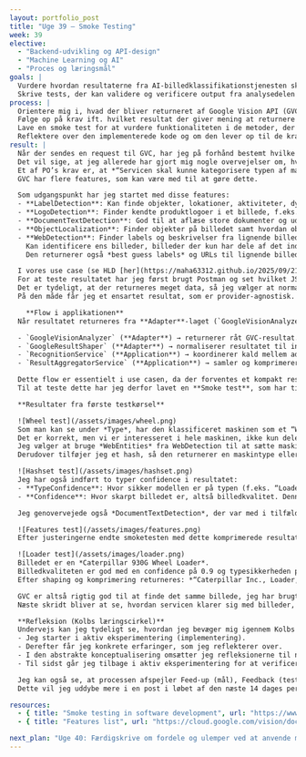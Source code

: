 ```yaml
---
layout: portfolio_post
title: "Uge 39 – Smoke Testing"
week: 39
elective: 
  - "Backend-udvikling og API-design"
  - "Machine Learning og AI"
  - "Proces og læringsmål"
goals: |
  Vurdere hvordan resultaterne fra AI-billedklassifikationstjenesten skal behandles og vægtes i en samlet vurdering.  
  Skrive tests, der kan validere og verificere output fra analysedelen i microservicen.
process: |
  Orientere mig i, hvad der bliver returneret af Google Vision API (GVC), når der sendes en request.  
  Følge op på krav ift. hvilket resultat der giver mening at returnere til brugeren.  
  Lave en smoke test for at vurdere funktionaliteten i de metoder, der skal behandle det JSON-materiale, der returneres.  
  Reflektere over den implementerede kode og om den lever op til de krav, der er opstillet. 
result: |
  Når der sendes en request til GVC, har jeg på forhånd bestemt hvilke features billedet skal vurderes på.  
  Det vil sige, at jeg allerede har gjort mig nogle overvejelser om, hvad der skal til for at lave et tilfredsstillende resultat ift. de krav, der er stillet.  
  Et af PO’s krav er, at *“Servicen skal kunne kategorisere typen af maskine”*.  
  GVC har flere features, som kan være med til at gøre dette.  

  Som udgangspunkt har jeg startet med disse features:  
  - **LabelDetection**: Kan finde objekter, lokationer, aktiviteter, dyrearter, produkter og mere.  
  - **LogoDetection**: Finder kendte produktlogoer i et billede, f.eks. *Caterpillar*.  
  - **DocumentTextDetection**: God til at aflæse store dokumenter og udlede tekst fra disse.  
  - **ObjectLocalization**: Finder objekter på billedet samt hvordan objektet er placeret.  
  - **WebDetection**: Finder labels og beskrivelser fra lignende billeder på nettet.  
    Kan identificere ens billeder, billeder der kun har dele af det indsendte billede, eller billeder der ligner.  
    Den returnerer også *best guess labels* og URLs til lignende billeder.  

  I vores use case (se HLD [her](https://maha63312.github.io/2025/09/21/uge38.html)) skal servicen kunne *“Klassificere og genkende indhold i billeder”*.  
  For at teste resultatet har jeg først brugt Postman og set hvilket JSON-materiale, der returneres fra GVC.  
  Det er tydeligt, at der returneres meget data, så jeg vælger at normalisere resultatet ved hjælp af `GoogleResultShaper`, og oversætter det til en egen model `ShapedResultDto`.  
  På den måde får jeg et ensartet resultat, som er provider-agnostisk.  

    **Flow i applikationen**  
  Når resultatet returneres fra **Adapter**-laget (`GoogleVisionAnalyzer`), tager min **Application Service** (`RecognitionService`) resultatet og sender det videre til interfacet `IResultShaper`.  

  - `GoogleVisionAnalyzer` (**Adapter**) → returnerer råt GVC-resultat.  
  - `GoogleResultShaper` (**Adapter**) → normaliserer resultatet til intern model (`ShapedResultDto`).  
  - `RecognitionService` (**Application**) → koordinerer kald mellem adaptere og aggregator.  
  - `ResultAggregatorService` (**Application**) → samler og komprimerer resultater, fjerner dubletter, udregner gennemsnitlig confidence og returnerer “Top N” vigtigste fund.  

  Dette flow er essentielt i use casen, da der forventes et kompakt resultat med metadata, der identificerer maskinen på billedet.  
  Til at teste dette har jeg derfor lavet en **Smoke test**, som har til formål at evaluere grundlæggende funktionalitet i applikationen.  

  **Resultater fra første testkørsel**  

  ![Wheel test](/assets/images/wheel.png)  
  Som man kan se under *Type*, har den klassificeret maskinen som et “Wheel” (hjul).  
  Det er korrekt, men vi er interesseret i hele maskinen, ikke kun dele. Derfor justerer jeg features og vægtning.  
  Jeg vælger at bruge *WebEntities* fra WebDetection til at sætte maskintype.  
  Derudover tilføjer jeg et hash, så den returnerer en maskintype eller *null*.  

  ![Hashset test](/assets/images/hashset.png)  
  Jeg har også indført to typer confidence i resultatet:  
  - **TypeConfidence**: Hvor sikker modellen er på typen (f.eks. “Loader”).  
  - **Confidence**: Hvor skarpt billedet er, altså billedkvalitet. Denne udledes fra *ObjectLocalization*.  

  Jeg genovervejede også *DocumentTextDetection*, der var med i tilfælde af, at der er billede af en tekstfyldt side, men da dette ikke er en del af use casen, har jeg i stedet valgt den lettere *TextDetection*.  

  ![Features test](/assets/images/features.png)  
  Efter justeringerne endte smoketesten med dette komprimerede resultat:  

  ![Loader test](/assets/images/loader.png)  
  Billedet er en *Caterpillar 930G Wheel Loader*.  
  Billedkvaliteten er god med en confidence på 0.9 og typesikkerheden på 0.73.  
  Efter shaping og komprimering returneres: *“Caterpillar Inc., Loader, 930G”*.  

  GVC er altså rigtig god til at finde det samme billede, jeg har brugt som testobjekt.  
  Næste skridt bliver at se, hvordan servicen klarer sig med billeder, jeg selv har taget og uploadet.  

  **Refleksion (Kolbs læringscirkel)**  
  Undervejs kan jeg tydeligt se, hvordan jeg bevæger mig igennem Kolbs læringscirkel (se [her](https://maha63312.github.io/2025/09/10/uge37.html)):  
  - Jeg starter i aktiv eksperimentering (implementering).  
  - Derefter får jeg konkrete erfaringer, som jeg reflekterer over.  
  - I den abstrakte konceptualisering omsætter jeg refleksionerne til nye ideer.  
  - Til sidst går jeg tilbage i aktiv eksperimentering for at verificere de nye ideer.  

  Jeg kan også se, at processen afspejler Feed-up (mål), Feedback (test) og Feedforward (læring og omskrivning).  
  Dette vil jeg uddybe mere i en post i løbet af den næste 14 dages periode.  

resources:
  - { title: "Smoke testing in software development", url: "https://www.c-sharpcorner.com/article/smoke-testing-in-software-development/" }
  - { title: "Features list", url: "https://cloud.google.com/vision/docs/features-list" }

next_plan: "Uge 40: Færdigskrive om fordele og ulemper ved at anvende microservices kontra en monolitisk arkitektur. Lave nye læringsmål for de næste 14 dage."
---
```


